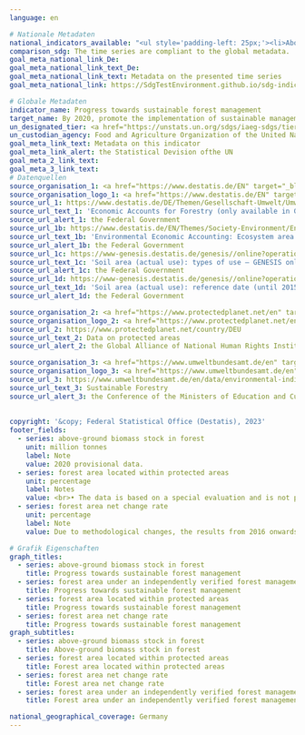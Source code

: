 ```yaml
---
language: en    

# Nationale Metadaten    
national_indicators_available: "<ul style='padding-left: 25px;'><li>Above-ground biomass stock in forest</li> <li> Forest area located within protected areas</li> <li> Forest area net change rate</li> <li> Forest area under an independently verified forest management certification scheme</li></ul>"    
comparison_sdg: The time series are compliant to the global metadata.    
goal_meta_national_link_De: 
goal_meta_national_link_text_De: 
goal_meta_national_link_text: Metadata on the presented time series
goal_meta_national_link: https://SdgTestEnvironment.github.io/sdg-indicators/public/Meta/15.2.1.pdf    

# Globale Metadaten    
indicator_name: Progress towards sustainable forest management    
target_name: By 2020, promote the implementation of sustainable management of all types of forests, halt deforestation, restore degraded forests and substantially increase afforestation and reforestation globally    
un_designated_tier: <a href="https://unstats.un.org/sdgs/iaeg-sdgs/tier-classification/" title="Click here for more information on the UN tier classification."  target="_blank" onclick="return confirm_alert(this);">Tier I</a>    
un_custodian_agency: Food and Agriculture Organization of the United Nations (FAO)    
goal_meta_link_text: Metadata on this indicator    
goal_meta_link_alert: the Statistical Devision ofthe UN    
goal_meta_2_link_text:     
goal_meta_3_link_text:         
# Datenquellen
source_organisation_1: <a href="https://www.destatis.de/EN" target="_blank"> Federal Statistical Office (Destatis) </a>
source_organisation_logo_1: <a href="https://www.destatis.de/EN" target="_blank"><img src="https://g205sdgs.github.io/sdg-indicators/public/OrgImgEn/destatis.png" alt="Logo destatis" style="height:60px; width:148px"/></a>
source_url_1: https://www.destatis.de/DE/Themen/Gesellschaft-Umwelt/Umwelt/UGR/landwirtschaft-wald/Publikationen/Downloads/waldgesamtrechnung-tabellenband-pdf-5852102.html
source_url_text_1: 'Economic Accounts for Forestry (only available in German): “Waldgesamtrechnung”'
source_url_alert_1: the Federal Government
source_url_1b: https://www.destatis.de/EN/Themes/Society-Environment/Environment/Environmental-Economic-Accounting/ecosystem-account/_node.html#579384
source_url_text_1b: 'Environmental Economic Accounting: Ecosystem area balance'
source_url_alert_1b: the Federal Government
source_url_1c: https://www-genesis.destatis.de/genesis//online?operation=table&code=33111-0001&bypass=true&language=en
source_url_text_1c: 'Soil area (actual use): types of use – GENESIS online 33111-0001'
source_url_alert_1c: the Federal Government
source_url_1d: https://www-genesis.destatis.de/genesis//online?operation=table&code=33111-0003&bypass=true&language=en
source_url_text_1d: 'Soil area (actual use): reference date (until 2015-12-31), types of use – GENESIS online 33111-0003'
source_url_alert_1d: the Federal Government

source_organisation_2: <a href="https://www.protectedplanet.net/en" target="_blank" onclick="return confirm_alert('the Global Alliance of National Human Rights Institutions');"> Protected Planet </a>
source_organisation_logo_2: <a href="https://www.protectedplanet.net/en" target="_blank" onclick="return confirm_alert('the Global Alliance of National Human Rights Institutions');"><img src="https://g205sdgs.github.io/sdg-indicators/public/OrgImgEn/pp.png" alt="Logo pp" style="height:60px; width:148px"/></a>
source_url_2: https://www.protectedplanet.net/country/DEU
source_url_text_2: Data on protected areas
source_url_alert_2: the Global Alliance of National Human Rights Institutions

source_organisation_3: <a href="https://www.umweltbundesamt.de/en" target="_blank" onclick="return confirm_alert('the Conference of the Ministers of Education and Cultural Affairs');"> German Environment Agency </a>
source_organisation_logo_3: <a href="https://www.umweltbundesamt.de/en" target="_blank" onclick="return confirm_alert('the Conference of the Ministers of Education and Cultural Affairs');"><img src="https://g205sdgs.github.io/sdg-indicators/public/OrgImgEn/uba.png" alt="Logo uba" style="height:60px; width:148px"/></a>
source_url_3: https://www.umweltbundesamt.de/en/data/environmental-indicators/indicator-sustainable-forestry
source_url_text_3: Sustainable Forestry
source_url_alert_3: the Conference of the Ministers of Education and Cultural Affairs
    
    
copyright: '&copy; Federal Statistical Office (Destatis), 2023'    
footer_fields:
  - series: above-ground biomass stock in forest
    unit: million tonnes
    label: Note
    value: 2020 provisional data.
  - series: forest area located within protected areas
    unit: percentage
    label: Notes
    value: <br>• The data is based on a special evaluation and is not publicly available.<br>• Due to methodological changes, the results from 2015 onwards are only comparable with previous years to a limited extend.
  - series: forest area net change rate
    unit: percentage
    label: Note
    value: Due to methodological changes, the results from 2016 onwards are only comparable with previous years to a limited extend.    

# Grafik Eigenschaften    
graph_titles:
  - series: above-ground biomass stock in forest
    title: Progress towards sustainable forest management
  - series: forest area under an independently verified forest management certification scheme
    title: Progress towards sustainable forest management
  - series: forest area located within protected areas
    title: Progress towards sustainable forest management
  - series: forest area net change rate
    title: Progress towards sustainable forest management
graph_subtitles:
  - series: above-ground biomass stock in forest
    title: Above-ground biomass stock in forest
  - series: forest area located within protected areas
    title: Forest area located within protected areas
  - series: forest area net change rate
    title: Forest area net change rate
  - series: forest area under an independently verified forest management certification scheme
    title: Forest area under an independently verified forest management certification scheme    

national_geographical_coverage: Germany    
---
```


<span></span>